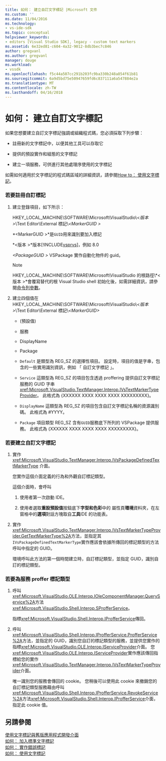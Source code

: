 ```yaml
---
title: 如何： 建立自訂文字標記 |Microsoft 文件
ms.custom: ''
ms.date: 11/04/2016
ms.technology:
- vs-ide-sdk
ms.topic: conceptual
helpviewer_keywords:
- editors [Visual Studio SDK], legacy - custom text markers
ms.assetid: 6e32ed81-c604-4a32-9012-8db3bec7c846
author: gregvanl
ms.author: gregvanl
manager: douge
ms.workload:
- vssdk
ms.openlocfilehash: f5c44a507cc291b203fc9ba330b248a854f61b81
ms.sourcegitcommit: 6a9d5bd75e50947659fd6c837111a6a547884e2a
ms.translationtype: MT
ms.contentlocale: zh-TW
ms.lasthandoff: 04/16/2018
---
```

# <a name="how-to-create-custom-text-markers"></a>如何： 建立自訂文字標記
如果您想要建立自訂文字標記強調或組織程式碼，您必須採取下列步驟：  
  
-   註冊新的文字標記中，以便其他工具可以存取它  
  
-   提供的預設實作和組態的文字標記  
  
-   建立一項服務，可供進行其他處理序使用的文字標記  
  
 如需如何適用於文字標記的程式碼區域的詳細資訊，請參閱[How to： 使用文字標記](../extensibility/how-to-use-text-markers.md)。  
  
### <a name="to-register-a-custom-marker"></a>若要註冊自訂標記  
  
1.  建立登錄項目，如下所示：  
  
     HKEY_LOCAL_MACHINE\SOFTWARE\Microsoft\VisualStudio\\*\<版本 >*\Text Editor\External 標記\\*\<MarkerGUID >*  
  
     *\<MarkerGUID >*是`GUID`用來識別要加入標記  
  
     *\<版本 >*版本[!INCLUDE[vsprvs](../code-quality/includes/vsprvs_md.md)]，例如 8.0  
  
     *\<PackageGUID >* VSPackage 實作自動化物件的 guid。  
  
    > [!NOTE]
    >  HKEY_LOCAL_MACHINE\SOFTWARE\Microsoft\VisualStudio 的根路徑\\*\<版本 >*會覆寫替代的根 Visual Studio shell 初始化後，如需詳細資訊，請參閱[命令列參數](../extensibility/command-line-switches-visual-studio-sdk.md)。  
  
2.  建立四個值在 HKEY_LOCAL_MACHINE\SOFTWARE\Microsoft\VisualStudio\\*\<版本 >*\Text Editor\External 標記\\*\<MarkerGUID>*  
  
    -   (預設值)  
  
    -   服務  
  
    -   DisplayName  
  
    -   Package  
  
    -   `Default` 是類型為 REG_SZ 的選擇性項目。 設定時，項目的值是字串，包含的一些實用識別資訊，例如 「 自訂文字標記 」。  
  
    -   `Service` 這類型為 REG_SZ 的項目包含透過 proffering 提供自訂文字標記服務的 GUID 字串<xref:Microsoft.VisualStudio.TextManager.Interop.IVsTextMarkerTypeProvider>。 此格式為 {XXXXXX XXXX XXXX XXXX XXXXXXXXX}。  
  
    -   `DisplayName` 這類型為 REG_SZ 的項目包含自訂文字標記名稱的資源識別碼。 此格式為 #YYYY。  
  
    -   `Package` 項目類型 REG_SZ 含有`GUID`服務底下所列的 VSPackage 提供服務。 此格式為 {XXXXXX XXXX XXXX XXXX XXXXXXXXX}。  
  
### <a name="to-create-a-custom-text-marker"></a>若要建立自訂文字標記  
  
1.  實作 <xref:Microsoft.VisualStudio.TextManager.Interop.IVsPackageDefinedTextMarkerType> 介面。  
  
     您實作這個介面定義的行為和外觀自訂標記類型。  
  
     這個介面時，會呼叫  
  
    1.  使用者第一次啟動 IDE。  
  
    2.  使用者選取**重設預設值**按鈕底下**字型和色彩**中的 屬性頁**環境**資料夾，在左窗格中的**選項**對話方塊取自**工具**IDE 的功能表。  
  
2.  實作<xref:Microsoft.VisualStudio.TextManager.Interop.IVsTextMarkerTypeProvider.GetTextMarkerType%2A>方法，並指定其`IVsPackageDefinedTextMarkerType`實作應該會依據所傳回的標記類型的方法呼叫中指定的 GUID。  
  
     環境呼叫此方法的第一個時間建立時，自訂標記類型，並指定 GUID，識別自訂的標記類型。  
  
### <a name="to-proffer-your-marker-type-as-a-service"></a>若要為服務 proffer 標記類型  
  
1.  呼叫<xref:Microsoft.VisualStudio.OLE.Interop.IOleComponentManager.QueryService%2A>方法<xref:Microsoft.VisualStudio.Shell.Interop.SProfferService>。  
  
     指標<xref:Microsoft.VisualStudio.Shell.Interop.IProfferService>傳回。  
  
2.  呼叫<xref:Microsoft.VisualStudio.Shell.Interop.IProfferService.ProfferService%2A>方法，並指定的 GUID，識別您自訂的標記類型的服務，並提供您實作的指標<xref:Microsoft.VisualStudio.OLE.Interop.IServiceProvider>介面。 您<xref:Microsoft.VisualStudio.OLE.Interop.IServiceProvider>實作應該傳回指標給您的實作<xref:Microsoft.VisualStudio.TextManager.Interop.IVsTextMarkerTypeProvider>介面。  
  
     唯一識別您的服務會傳回的 cookie。 您稍後可以使用此 cookie 來撤銷您的自訂標記類型服務藉由呼叫<xref:Microsoft.VisualStudio.Shell.Interop.IProfferService.RevokeService%2A>方法<xref:Microsoft.VisualStudio.Shell.Interop.IProfferService>介面，指定此 cookie 值。  
  
## <a name="see-also"></a>另請參閱  
 [使用文字標記與舊版應用程式開發介面](../extensibility/using-text-markers-with-the-legacy-api.md)   
 [如何： 加入標準文字標記](../extensibility/how-to-add-standard-text-markers.md)   
 [如何： 實作錯誤標記](../extensibility/how-to-implement-error-markers.md)   
 [如何： 使用文字標記](../extensibility/how-to-use-text-markers.md)
